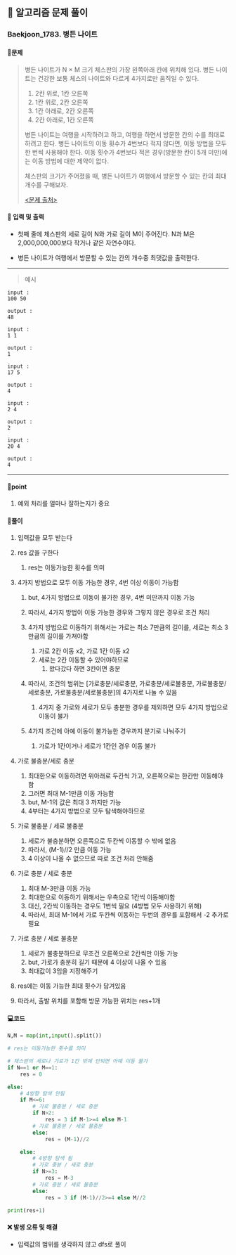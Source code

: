 ## 🐌 알고리즘 문제 풀이

### Baekjoon_1783. 병든 나이트

#### 📒문제

> 병든 나이트가 N × M 크기 체스판의 가장 왼쪽아래 칸에 위치해 있다. 병든 나이트는 건강한 보통 체스의 나이트와 다르게 4가지로만 움직일 수 있다.
>
> 1. 2칸 위로, 1칸 오른쪽
> 2. 1칸 위로, 2칸 오른쪽
> 3. 1칸 아래로, 2칸 오른쪽
> 4. 2칸 아래로, 1칸 오른쪽
>
> 병든 나이트는 여행을 시작하려고 하고, 여행을 하면서 방문한 칸의 수를 최대로 하려고 한다. 병든 나이트의 이동 횟수가 4번보다 적지 않다면, 이동 방법을 모두 한 번씩 사용해야 한다. 이동 횟수가 4번보다 적은 경우(방문한 칸이 5개 미만)에는 이동 방법에 대한 제약이 없다.
>
> 체스판의 크기가 주어졌을 때, 병든 나이트가 여행에서 방문할 수 있는 칸의 최대 개수를 구해보자.
>
> [<문제 출처>](https://www.acmicpc.net/problem/1783)



#### :pushpin: 입력 및 출력

- 첫째 줄에 체스판의 세로 길이 N와 가로 길이 M이 주어진다. N과 M은 2,000,000,000보다 작거나 같은 자연수이다.

- 병든 나이트가 여행에서 방문할 수 있는 칸의 개수중 최댓값을 출력한다.


---

> 예시

```
input :
100 50

output :
48

input :
1 1

output :
1

input :
17 5

output :
4

input :
2 4

output :
2

input :
20 4

output :
4

```

----




#### 🚀point

1. 예외 처리를 얼마나 잘하는지가 중요




#### 🔎풀이

1.  입력값을 모두 받는다
1.  res 값을 구한다
    1.  res는 이동가능한 횟수를 의미

1.  4가지 방법으로 모두 이동 가능한 경우, 4번 이상 이동이 가능함
    1.  but, 4가지 방법으로 이동이 불가한 경우, 4번 미만까지 이동 가능
    1.  따라서, 4가지 방법이 이동 가능한 경우와 그렇지 않은 경우로 조건 처리
    1.  4가지 방법으로 이동하기 위해서는 가로는 최소 7만큼의 길이를, 세로는 최소 3만큼의 길이를 가져야함
        1.  가로 2칸 이동 x2, 가로 1칸 이동 x2
        1.  세로는 2칸 이동할 수 있어야하므로
            1.  왔다갔다 하면 3칸이면 충분

    1.  따라서, 조건의 범위는 [가로충분/세로충분, 가로충분/세로불충분, 가로불충분/세로충분, 가로불충분/세로불충분]의 4가지로 나눌 수 있음
        1.  4가지 중 가로와 세로가 모두 충분한 경우를 제외하면 모두 4가지 방법으로 이동이 불가

    1.  4가지 조건에 아예 이동이 불가능한 경우까지 분기로 나눠주기
        1.  가로가 1칸이거나 세로가 1칸인 경우 이동 불가

1.  가로 불충분/세로 충분
    1.  최대한으로 이동하려면 위아래로 두칸씩 가고, 오른쪽으로는 한칸만 이동해야함
    1.  그러면 최대 M-1만큼 이동 가능함
    1.  but, M-1의 값은 최대 3 까지만 가능
    1.  4부터는 4가지 방법으로 모두 탐색해야하므로

1.  가로 불충분 / 세로 불충분
    1.  세로가 불충분하면 오른쪽으로 두칸씩 이동할 수 밖에 없음
    1.  따라서, (M-1)//2 만큼 이동 가능
    1.  4 이상이 나올 수 없으므로 따로 조건 처리 안해줌

1.  가로 충분 / 세로 충분
    1.  최대 M-3만큼 이동 가능
    1.  최대한으로 이동하기 위해서는 우측으로 1칸씩 이동해야함
    1.  대신, 2칸씩 이동하는 경우도 1번씩 필요 (4방법 모두 사용하기 위해)
    1.  따라서, 최대 M-1에서 가로 두칸씩 이동하는 두번의 경우를 포함해서 -2 추가로 필요

1.  가로 충분 / 세로 불충분
    1.  세로가 불충분하므로 무조건 오른쪽으로 2칸씩만 이동 가능
    1.  but, 가로가 충분히 길기 때문에 4 이상이 나올 수 있음
    1.  최대값이 3임을 지정해주기

1.  res에는 이동 가능한 최대 횟수가 담겨있음
1.  따라서, 출발 위치를 포함해 방문 가능한 위치는 res+1개




#### 💻코드

```python
N,M = map(int,input().split())

# res는 이동가능한 횟수를 의미

# 체스판의 세로나 가로가 1칸 밖에 안되면 아예 이동 불가
if N==1 or M==1:
    res = 0

else:
    # 4방향 탐색 안됨
    if M<=6:
        # 가로 불충분 / 세로 충분
        if N>2:
            res = 3 if M-1>=4 else M-1
        # 가로 불충분 / 세로 불충분
        else:
            res = (M-1)//2

    else:
        # 4방향 탐색 됨
        # 가로 충분 / 세로 충분
        if N>=3:
            res = M-3
        # 가로 충분 / 세로 불충분
        else:
            res = 3 if (M-1)//2>=4 else M//2

print(res+1)
```



#### ❌ 발생 오류 및 해결

- 입력값의 범위를 생각하지 않고 dfs로 풀이
